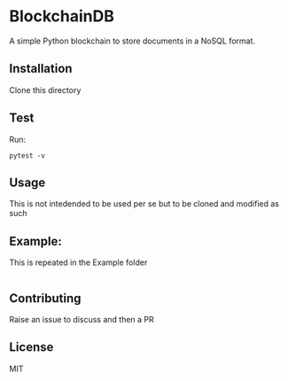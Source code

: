 # BlockchainDB
A simple Python blockchain to store documents in a NoSQL format.

## Installation
Clone this directory

## Test
Run:
```shell
pytest -v
```

## Usage
This is not intedended to be used per se but to be cloned and modified as such 

## Example:
This is repeated in the Example folder

```python

```

## Contributing

Raise an issue to discuss and then a PR

## License
MIT
